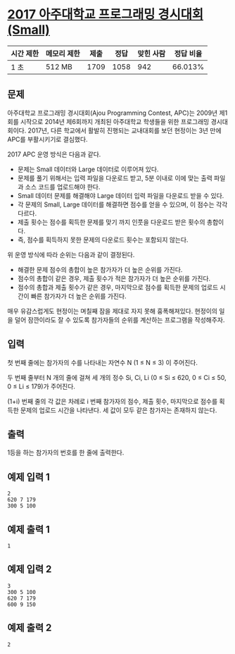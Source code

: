 # [2017 아주대학교 프로그래밍 경시대회 (Small)](https://www.acmicpc.net/problem/14592)

| 시간 제한 | 메모리 제한 | 제출 | 정답 | 맞힌 사람 | 정답 비율 |
| --- | --- | --- | --- | --- | --- |
| 1 초 | 512 MB | 1709 | 1058 | 942 | 66.013% |

## 문제

아주대학교 프로그래밍 경시대회(Ajou Programming Contest, APC)는 2009년 제1회를 시작으로 2014년 제6회까지 개최된 아주대학교 학생들을 위한 프로그래밍 경시대회이다. 2017년, 다른 학교에서 활발히 진행되는 교내대회를 보던 현정이는 3년 만에 APC를 부활시키기로 결심했다.

2017 APC 운영 방식은 다음과 같다.

- 문제는 Small 데이터와 Large 데이터로 이루어져 있다.
- 문제를 풀기 위해서는 입력 파일을 다운로드 받고, 5분 이내로 이에 맞는 출력 파일과 소스 코드를 업로드해야 한다.
- Small 데이터 문제를 해결해야 Large 데이터 입력 파일을 다운로드 받을 수 있다.
- 각 문제의 Small, Large 데이터를 해결하면 점수를 얻을 수 있으며, 이 점수는 각각 다르다.
- 제출 횟수는 점수를 획득한 문제를 맞기 까지 인풋을 다운로드 받은 횟수의 총합이다.
- 즉, 점수를 획득하지 못한 문제의 다운로드 횟수는 포함되지 않는다.

위 운영 방식에 따라 순위는 다음과 같이 결정된다.

- 해결한 문제 점수의 총합이 높은 참가자가 더 높은 순위를 가진다.
- 점수의 총합이 같은 경우, 제출 횟수가 적은 참가자가 더 높은 순위를 가진다.
- 점수의 총합과 제출 횟수가 같은 경우, 마지막으로 점수를 획득한 문제의 업로드 시간이 빠른 참가자가 더 높은 순위를 가진다.

매우 유감스럽게도 현정이는 며칠째 잠을 제대로 자지 못해 흉폭해져있다. 현정이의 일을 덜어 잠깐이라도 잘 수 있도록 참가자들의 순위를 계산하는 프로그램을 작성해주자.

## 입력

첫 번째 줄에는 참가자의 수를 나타내는 자연수 N (1 ≤ N ≤ 3) 이 주어진다.

두 번째 줄부터 N 개의 줄에 걸쳐 세 개의 정수 Si, Ci, Li (0 ≤ Si ≤ 620, 0 ≤ Ci ≤ 50, 0 ≤ Li ≤ 179)가 주어진다.

(1+i) 번째 줄의 각 값은 차례로 i 번째 참가자의 점수, 제출 횟수, 마지막으로 점수를 획득한 문제의 업로드 시간을 나타낸다. 세 값이 모두 같은 참가자는 존재하지 않는다.

## 출력

1등을 하는 참가자의 번호를 한 줄에 출력한다.

## 예제 입력 1

```
2
620 7 179
300 5 100

```

## 예제 출력 1

```
1

```

## 예제 입력 2

```
3
300 5 100
620 7 179
600 9 150

```

## 예제 출력 2

```
2
```
